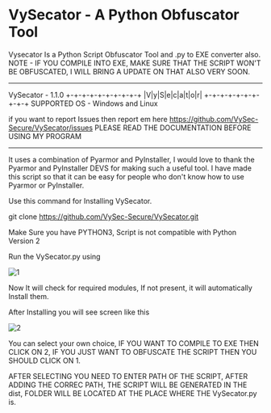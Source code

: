 # VySecator - A Python Obfuscator Tool
Vysecator Is a Python Script Obfuscator Tool and .py to EXE converter also.
NOTE - IF YOU COMPILE INTO EXE, MAKE SURE THAT THE SCRIPT WON'T BE OBFUSCATED, I WILL BRING A UPDATE ON THAT ALSO VERY SOON.

___________________________________________________________________________
VySecator - 1.1.0
+-+-+-+-+-+-+-+-+-+
|V|y|S|e|c|a|t|o|r|
+-+-+-+-+-+-+-+-+-+
SUPPORTED OS - Windows and Linux

if you want to report Issues then report em here https://github.com/VySec-Secure/VySecator/issues
PLEASE READ THE DOCUMENTATION BEFORE USING MY PROGRAM

___________________________________________________________________________

It uses a combination of Pyarmor and PyInstaller, I would love to thank the Pyarmor and PyInstaller DEVS for making such a useful tool. 
I have made this script so that it can be easy for people who don't know how to use Pyarmor or PyInstaller.

Use this command for Installing VySecator.

git clone https://github.com/VySec-Secure/VySecator.git

Make Sure you have PYTHON3, Script is not compatible with Python Version 2

Run the VySecator.py using 


![1](https://user-images.githubusercontent.com/67494275/85947264-3890b880-b967-11ea-9902-581bd2fb8ce2.JPG)

Now It will check for required modules, If not present, it will automatically Install them.

After Installing you will see screen like this

![2](https://user-images.githubusercontent.com/67494275/85947382-f3b95180-b967-11ea-9371-026cdb21ecdb.JPG)

You can select your own choice, IF YOU WANT TO COMPILE TO EXE THEN CLICK ON 2, IF YOU JUST WANT TO OBFUSCATE THE SCRIPT THEN YOU SHOULD CLICK ON 1.

AFTER SELECTING YOU NEED TO ENTER PATH OF THE SCRIPT, AFTER ADDING THE CORREC PATH, THE SCRIPT WILL BE GENERATED IN THE dist, FOLDER WILL BE LOCATED AT THE PLACE WHERE THE VySecator.py is.
